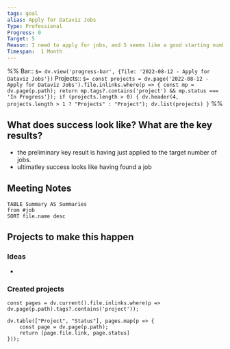 ```yaml
---
tags: goal
alias: Apply for Dataviz Jobs
Type: Professional
Progress: 0
Target: 5
Reason: I need to apply for jobs, and 5 seems like a good starting number. 
Timespan:  1 Month
---
```

%%
Bar:: `$= dv.view('progress-bar', {file: '2022-08-12 - Apply for Dataviz Jobs'})`
Projects:: `$= const projects = dv.page('2022-08-12 - Apply for Dataviz Jobs').file.inlinks.where(p => { const mp = dv.page(p.path); return mp.tags?.contains('project') && mp.status === 'In Progress'}); if (projects.length > 0) { dv.header(4, projects.length > 1 ? "Projects" : "Project"); dv.list(projects) }`
%%


## What does success look like? What are the key results?
- the preliminary key result is having just applied to the target number of jobs. 
- ultimatley success looks like having found a job

## Meeting Notes 
```dataview
TABLE Summary AS Summaries
from #job
SORT file.name desc
```
## Projects to make this happen
### Ideas
- 

### Created projects
```dataviewjs
const pages = dv.current().file.inlinks.where(p => dv.page(p.path).tags?.contains('project'));

dv.table(["Project", "Status"], pages.map(p => {
	const page = dv.page(p.path); 
	return [page.file.link, page.status]
}));
```


